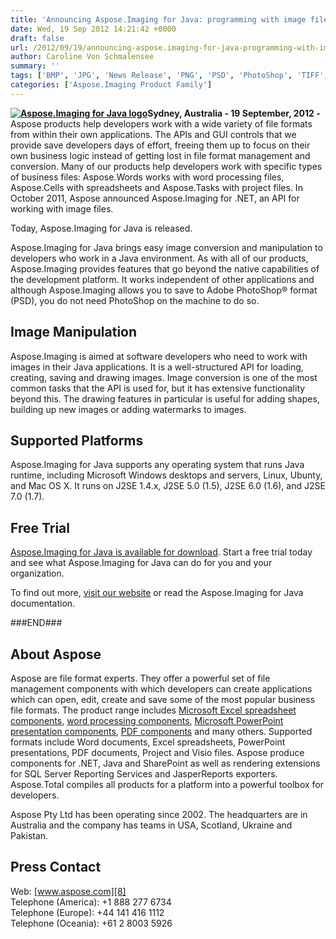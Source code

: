 ```yaml
---
title: 'Announcing Aspose.Imaging for Java: programming with image files'
date: Wed, 19 Sep 2012 14:21:42 +0000
draft: false
url: /2012/09/19/announcing-aspose.imaging-for-java-programming-with-image-files/
author: Caroline Von Schmalensee
summary: ''
tags: ['BMP', 'JPG', 'News Release', 'PNG', 'PSD', 'PhotoShop', 'TIFF', 'image manipulation', 'java']
categories: ['Aspose.Imaging Product Family']
---
```


**[![Aspose.Imaging for Java logo][1]](https://blog.aspose.com/wp-content/uploads/sites/2/2012/09/aspose.imaging-java2.png)Sydney, Australia - 19 September, 2012 -** Aspose products help developers work with a wide variety of file formats from within their own applications. The APIs and GUI controls that we provide save developers days of effort, freeing them up to focus on their own business logic instead of getting lost in file format management and conversion. Many of our products help developers work with specific types of business files: Aspose.Words works with word processing files, Aspose.Cells with spreadsheets and Aspose.Tasks with project files. In October 2011, Aspose announced Aspose.Imaging for .NET, an API for working with image files.

Today, Aspose.Imaging for Java is released.

Aspose.Imaging for Java brings easy image conversion and manipulation to developers who work in a Java environment. As with all of our products, Aspose.Imaging provides features that go beyond the native capabilities of the development platform. It works independent of other applications and although Aspose.Imaging allows you to save to Adobe PhotoShop® format (PSD), you do not need PhotoShop on the machine to do so.

## Image Manipulation

Aspose.Imaging is aimed at software developers who need to work with images in their Java applications. It is a well-structured API for loading, creating, saving and drawing images. Image conversion is one of the most common tasks that the API is used for, but it has extensive functionality beyond this. The drawing features in particular is useful for adding shapes, building up new images or adding watermarks to images.

## Supported Platforms

Aspose.Imaging for Java supports any operating system that runs Java runtime, including Microsoft Windows desktops and servers, Linux, Ubunty, and Mac OS X. It runs on J2SE 1.4.x, J2SE 5.0 (1.5), J2SE 6.0 (1.6), and J2SE 7.0 (1.7).

## Free Trial

[Aspose.Imaging for Java is available for download][2]. Start a free trial today and see what Aspose.Imaging for Java can do for you and your organization.

To find out more, [visit our website][3] or read the Aspose.Imaging for Java documentation.

###END###

## About Aspose

Aspose are file format experts. They offer a powerful set of file management components with which developers can create applications which can open, edit, create and save some of the most popular business file formats. The product range includes [Microsoft Excel spreadsheet components][4], [word processing components][5], [Microsoft PowerPoint presentation components][6], [PDF components][7] and many others. Supported formats include Word documents, Excel spreadsheets, PowerPoint presentations, PDF documents, Project and Visio files. Aspose produce components for .NET, Java and SharePoint as well as rendering extensions for SQL Server Reporting Services and JasperReports exporters. Aspose.Total compiles all products for a platform into a powerful toolbox for developers.

Aspose Pty Ltd has been operating since 2002. The headquarters are in Australia and the company has teams in USA, Scotland, Ukraine and Pakistan.

## Press Contact

Web: [www.aspose.com][8]  
Telephone (America): +1 888 277 6734  
Telephone (Europe): +44 141 416 1112  
Telephone (Oceania): +61 2 8003 5926




[1]: https://blog.aspose.com/wp-content/uploads/sites/2/2012/09/aspose.imaging-java2.png "Aspose.Imaging for Java logo"
[2]: http://www.aspose.com/community/files/72/java-components/aspose.imaging_for_java/default.aspx
[3]: http://www.aspose.com/categories/java-components/aspose.imaging-for-java/default.aspx
[4]: http://www.aspose.com/categories/.net-components/aspose.cells-for-.net/default.aspx
[5]: http://www.aspose.com/categories/.net-components/aspose.words-for-.net/default.aspx
[6]: http://www.aspose.com/categories/.net-components/aspose.slides-for-.net/default.aspx
[7]: http://www.aspose.com/categories/.net-components/aspose.pdf-for-.net/default.aspx
[8]: http://www.aspose.com/




